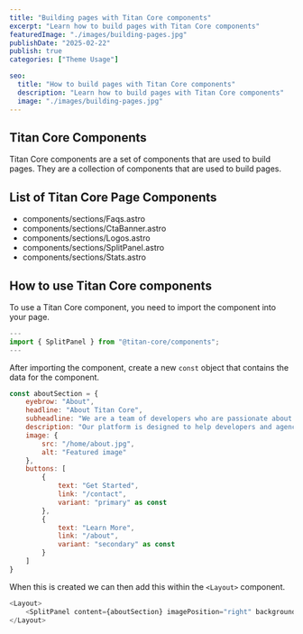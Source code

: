 ```yaml
---
title: "Building pages with Titan Core components"
excerpt: "Learn how to build pages with Titan Core components"
featuredImage: "./images/building-pages.jpg"
publishDate: "2025-02-22"
publish: true
categories: ["Theme Usage"]

seo:
  title: "How to build pages with Titan Core components"
  description: "Learn how to build pages with Titan Core components"
  image: "./images/building-pages.jpg"
---
```


## Titan Core Components

Titan Core components are a set of components that are used to build pages. They are a collection of components that are used to build pages.

## List of Titan Core Page Components

- components/sections/Faqs.astro
- components/sections/CtaBanner.astro
- components/sections/Logos.astro
- components/sections/SplitPanel.astro
- components/sections/Stats.astro

## How to use Titan Core components

To use a Titan Core component, you need to import the component into your page.

```javascript
---
import { SplitPanel } from "@titan-core/components";
---
```

After importing the component, create a new `const` object that contains the data for the component.

```javascript
const aboutSection = {
    eyebrow: "About",
    headline: "About Titan Core",
    subheadline: "We are a team of developers who are passionate about building amazing websites with ease.",
    description: "Our platform is designed to help developers and agencies build amazing websites with ease. Packed with features and optimized for performance.",
    image: {
        src: "/home/about.jpg",
        alt: "Featured image"
    },
    buttons: [
        {
            text: "Get Started",
            link: "/contact",
            variant: "primary" as const
        },
        {
            text: "Learn More",
            link: "/about",
            variant: "secondary" as const
        }
    ]
}
```

When this is created we can then add this within the `<Layout>` component.

```javascript
<Layout>
    <SplitPanel content={aboutSection} imagePosition="right" background="light" padding="base" />
</Layout>
```
